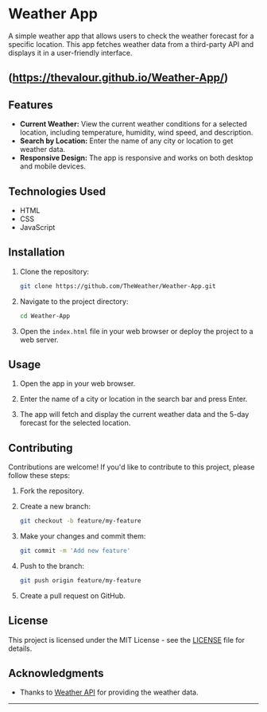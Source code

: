 # Weather App
A simple weather app that allows users to check the weather forecast for a specific location. This app fetches weather data from a third-party API and displays it in a user-friendly interface.
## (https://thevalour.github.io/Weather-App/)
## Features

- **Current Weather:** View the current weather conditions for a selected location, including temperature, humidity, wind speed, and description.
- **Search by Location:** Enter the name of any city or location to get weather data.
- **Responsive Design:** The app is responsive and works on both desktop and mobile devices.

## Technologies Used

- HTML
- CSS
- JavaScript

## Installation

1. Clone the repository:

   ```bash
   git clone https://github.com/TheWeather/Weather-App.git
   ```

2. Navigate to the project directory:

   ```bash
   cd Weather-App
   ```

3. Open the `index.html` file in your web browser or deploy the project to a web server.

## Usage

1. Open the app in your web browser.

2. Enter the name of a city or location in the search bar and press Enter.

3. The app will fetch and display the current weather data and the 5-day forecast for the selected location.

## Contributing

Contributions are welcome! If you'd like to contribute to this project, please follow these steps:

1. Fork the repository.

2. Create a new branch:

   ```bash
   git checkout -b feature/my-feature
   ```

3. Make your changes and commit them:

   ```bash
   git commit -m 'Add new feature'
   ```

4. Push to the branch:

   ```bash
   git push origin feature/my-feature
   ```

5. Create a pull request on GitHub.

## License

This project is licensed under the MIT License - see the [LICENSE](LICENSE) file for details.

## Acknowledgments

- Thanks to [Weather API](https://www.example.com/weather-api) for providing the weather data.
---
